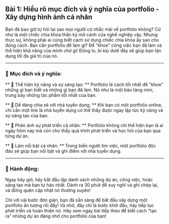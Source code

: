 ## Bài 1: Hiểu rõ mục đích và ý nghĩa của portfolio - Xây dựng hình ảnh cá nhân

Bạn đã bao giờ tự hỏi tại sao mọi người cứ nhắc mãi về portfolio không? Cứ như là một chiếc chìa khóa thần kỳ mở cánh cửa nghề nghiệp vậy. Nhưng thực sự, không phải ai cũng biết cách sử dụng chiếc chìa khóa ấy sao cho đúng cách. Bạn cần portfolio để làm gì? Để "khoe" công việc bạn đã làm và thể hiện khả năng của mình chứ gì! Đừng lo, bí kíp dưới đây sẽ giúp bạn tận dụng tối đa giá trị của nó.

---

### 📌 Mục đích và ý nghĩa:

** 🔹 Thể hiện kỹ năng và sự sáng tạo: **
Portfolio là cách tốt nhất để "khoe" những gì bạn biết và những gì bạn đã làm. Nó như là một bảo tàng mini, trưng bày những tác phẩm tốt nhất của bạn.

** 🔹 Dễ dàng chia sẻ với nhà tuyển dụng: **
Khi bạn có một portfolio online, chỉ cần một link là nhà tuyển dụng có thể thấy được ngay lập tức kỹ năng và sự sáng tạo của bạn.

** 🔹 Phản ánh sự phát triển cá nhân: **
Portfolio không chỉ thể hiện bạn là ai ngày hôm nay mà còn cho thấy quá trình phát triển và học hỏi của bạn qua từng dự án.

** 🔹 Làm nổi bật cá nhân: **
Trong biển người tìm việc, một portfolio độc đáo sẽ giúp bạn nổi bật và ghi điểm với nhà tuyển dụng.

---

### 🚀 Hành động:

Ngay bây giờ, hãy bắt đầu lập danh sách những dự án, công việc, hoặc sáng tạo mà bạn tự hào nhất. Dành ra 30 phút để suy nghĩ và ghi chép lại, và đừng quên cập nhật nó thường xuyên!

Chỉ với vài bước đơn giản, bạn đã sẵn sàng để bắt đầu xây dựng một portfolio ấn tượng rồi đấy! Và nhớ, đây chỉ là bước khởi đầu, hãy tiếp tục phát triển và hoàn thiện nó. Hãy xem ngay bài tiếp theo để biết cách "tạo ra" những dự án đáng nhớ cho portfolio của bạn!